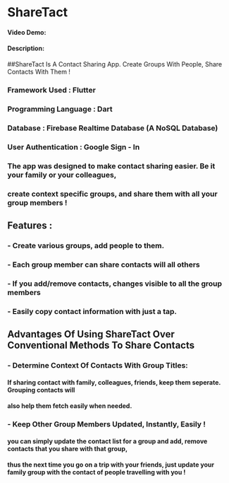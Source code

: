 # ShareTact
#### Video Demo:  <URL HERE>
#### Description:


##ShareTact Is A Contact Sharing App. Create Groups With People, Share Contacts With Them !

### Framework Used : Flutter
### Programming Language : Dart
### Database : Firebase Realtime Database (A NoSQL Database)
### User Authentication : Google Sign - In

### The app was designed to make contact sharing easier. Be it your family or your colleagues,
### create context specific groups, and share them with all your group members !

## Features :
### - Create various groups, add people to them.

### - Each group member can share contacts will all others

### - If you add/remove contacts, changes visible to all the group members

### - Easily copy contact information with just a tap.

## Advantages Of Using ShareTact Over Conventional Methods To Share Contacts

### - Determine Context Of Contacts With Group Titles:
#### If sharing contact with family, colleagues, friends, keep them seperate. Grouping contacts will
#### also help them fetch easily when needed.

### - Keep Other Group Members Updated, Instantly, Easily !
#### you can simply update the contact list for a group and add, remove contacts that you share with that group,
#### thus the next time you go on a trip with your friends, just update your family group with the contact of people travelling with you !

